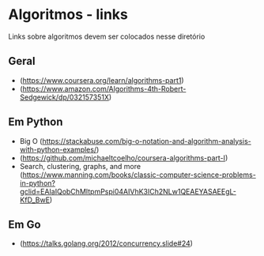 # Algoritmos - links

Links sobre algoritmos devem ser colocados nesse diretório

## Geral
* (https://www.coursera.org/learn/algorithms-part1)
* (https://www.amazon.com/Algorithms-4th-Robert-Sedgewick/dp/032157351X)

## Em Python
* Big O (https://stackabuse.com/big-o-notation-and-algorithm-analysis-with-python-examples/)
* (https://github.com/michaeltcoelho/coursera-algorithms-part-I)
* Search, clustering, graphs, and more (https://www.manning.com/books/classic-computer-science-problems-in-python?gclid=EAIaIQobChMItpmPspi04AIVhK3ICh2NLw1QEAEYASAEEgL-KfD_BwE)

## Em Go
* (https://talks.golang.org/2012/concurrency.slide#24)